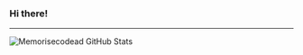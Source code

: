 ### Hi there! 
---
<img align="left" alt ="Memorisecodead GitHub Stats" src = "https://github-readme-stats.vercel.app/api?username=memorisecodead&show_icons=true&theme=dark" />




